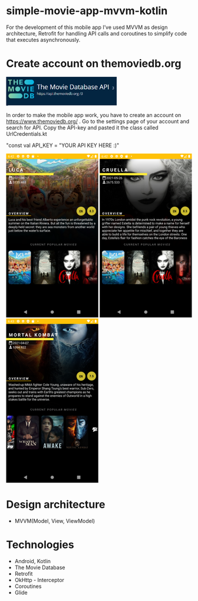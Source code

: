 # simple-movie-app-mvvm-kotlin
For the development of this mobile app I’ve used MVVM as design architecture, Retrofit for handling API calls and coroutines to simplify code that executes asynchronously. 

# Create account on themoviedb.org
<img src="https://github.com/stef1codes/simple-movie-app-mvvm-kotlin/blob/master/app/src/main/res/drawable-hdpi/moviedb.PNG" width=300>


In order to make the mobile app work, you have to create an account on https://www.themoviedb.org/ . Go to the settings page  of your account  and search for API. Copy the API-key and pasted it the class called UrlCredentials.kt 
   
   "const val API_KEY  = "YOUR API KEY HERE :)"


<img src="https://github.com/stef1codes/simple-movie-app-mvvm-kotlin/blob/master/app/src/main/res/drawable-hdpi/screenshot_1624560168.png" width=250> <img src="https://github.com/stef1codes/simple-movie-app-mvvm-kotlin/blob/master/app/src/main/res/drawable-hdpi/screenshot_1624560175.png" width=250>  <img src="https://github.com/stef1codes/simple-movie-app-mvvm-kotlin/blob/master/app/src/main/res/drawable-hdpi/screenshot_1624560186.png" width=250>


# Design architecture
- MVVM(Model, View, ViewModel)

# Technologies
- Android, Kotlin
- The Movie Database
- Retrofit 
- OkHttp - Interceptor
- Coroutines
- Glide
